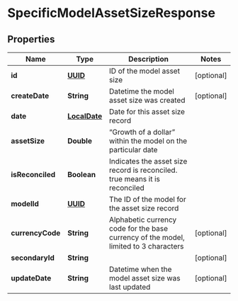 
# SpecificModelAssetSizeResponse

## Properties
Name | Type | Description | Notes
------------ | ------------- | ------------- | -------------
**id** | [**UUID**](UUID.md) | ID of the model asset size |  [optional]
**createDate** | **String** | Datetime the model asset size was created |  [optional]
**date** | [**LocalDate**](LocalDate.md) | Date for this asset size record | 
**assetSize** | **Double** | “Growth of a dollar” within the model on the particular date | 
**isReconciled** | **Boolean** | Indicates the asset size record is reconciled. true means it is reconciled | 
**modelId** | [**UUID**](UUID.md) | The ID of the model for the asset size record | 
**currencyCode** | **String** | Alphabetic currency code for the base currency of the model, limited to 3 characters |  [optional]
**secondaryId** | **String** |  |  [optional]
**updateDate** | **String** | Datetime when the model asset size was last updated |  [optional]



